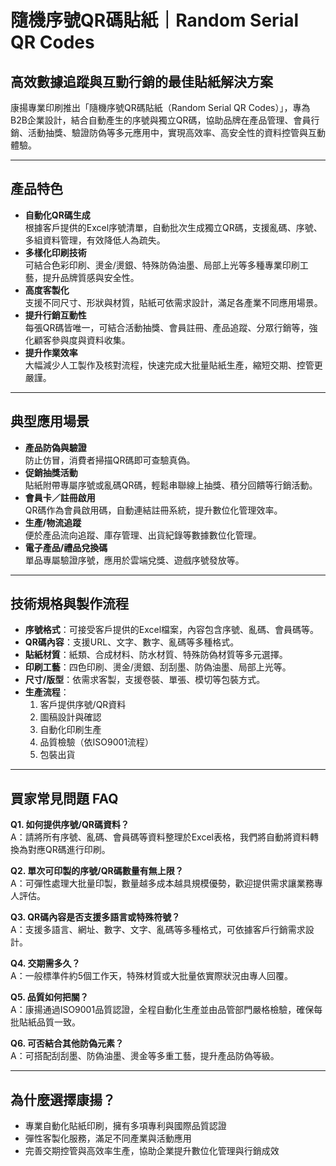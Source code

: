 # 隨機序號QR碼貼紙｜Random Serial QR Codes

## 高效數據追蹤與互動行銷的最佳貼紙解決方案

康揚專業印刷推出「隨機序號QR碼貼紙（Random Serial QR Codes）」，專為B2B企業設計，結合自動產生的序號與獨立QR碼，協助品牌在產品管理、會員行銷、活動抽獎、驗證防偽等多元應用中，實現高效率、高安全性的資料控管與互動體驗。

---

## 產品特色

- **自動化QR碼生成**  
  根據客戶提供的Excel序號清單，自動批次生成獨立QR碼，支援亂碼、序號、多組資料管理，有效降低人為疏失。
- **多樣化印刷技術**  
  可結合色彩印刷、燙金/燙銀、特殊防偽油墨、局部上光等多種專業印刷工藝，提升品牌質感與安全性。
- **高度客製化**  
  支援不同尺寸、形狀與材質，貼紙可依需求設計，滿足各產業不同應用場景。
- **提升行銷互動性**  
  每張QR碼皆唯一，可結合活動抽獎、會員註冊、產品追蹤、分眾行銷等，強化顧客參與度與資料收集。
- **提升作業效率**  
  大幅減少人工製作及核對流程，快速完成大批量貼紙生產，縮短交期、控管更嚴謹。

---

## 典型應用場景

- **產品防偽與驗證**  
  防止仿冒，消費者掃描QR碼即可查驗真偽。
- **促銷抽獎活動**  
  貼紙附帶專屬序號或亂碼QR碼，輕鬆串聯線上抽獎、積分回饋等行銷活動。
- **會員卡／註冊啟用**  
  QR碼作為會員啟用碼，自動連結註冊系統，提升數位化管理效率。
- **生產/物流追蹤**  
  便於產品流向追蹤、庫存管理、出貨紀錄等數據數位化管理。
- **電子產品/禮品兌換碼**  
  單品專屬驗證序號，應用於雲端兌獎、遊戲序號發放等。

---

## 技術規格與製作流程

- **序號格式**：可接受客戶提供的Excel檔案，內容包含序號、亂碼、會員碼等。
- **QR碼內容**：支援URL、文字、數字、亂碼等多種格式。
- **貼紙材質**：紙類、合成材料、防水材質、特殊防偽材質等多元選擇。
- **印刷工藝**：四色印刷、燙金/燙銀、刮刮墨、防偽油墨、局部上光等。
- **尺寸/版型**：依需求客製，支援卷裝、單張、模切等包裝方式。
- **生產流程**：  
  1. 客戶提供序號/QR資料  
  2. 圖稿設計與確認  
  3. 自動化印刷生產  
  4. 品質檢驗（依ISO9001流程）  
  5. 包裝出貨

---

## 買家常見問題 FAQ

**Q1. 如何提供序號/QR碼資料？**  
A：請將所有序號、亂碼、會員碼等資料整理於Excel表格，我們將自動將資料轉換為對應QR碼進行印刷。

**Q2. 單次可印製的序號/QR碼數量有無上限？**  
A：可彈性處理大批量印製，數量越多成本越具規模優勢，歡迎提供需求讓業務專人評估。

**Q3. QR碼內容是否支援多語言或特殊符號？**  
A：支援多語言、網址、數字、文字、亂碼等多種格式，可依據客戶行銷需求設計。

**Q4. 交期需多久？**  
A：一般標準件約5個工作天，特殊材質或大批量依實際狀況由專人回覆。

**Q5. 品質如何把關？**  
A：康揚通過ISO9001品質認證，全程自動化生產並由品管部門嚴格檢驗，確保每批貼紙品質一致。

**Q6. 可否結合其他防偽元素？**  
A：可搭配刮刮墨、防偽油墨、燙金等多重工藝，提升產品防偽等級。

---

## 為什麼選擇康揚？

- 專業自動化貼紙印刷，擁有多項專利與國際品質認證
- 彈性客製化服務，滿足不同產業與活動應用
- 完善交期控管與高效率生產，協助企業提升數位化管理與行銷成效